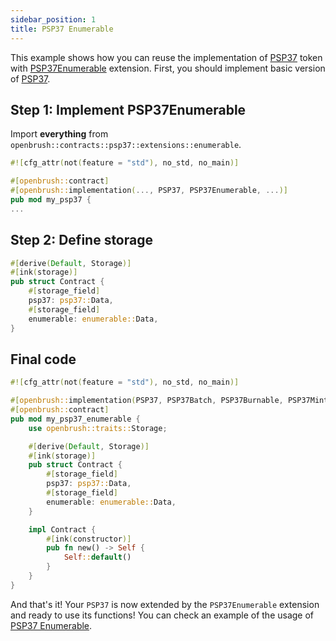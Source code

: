 ```yaml
---
sidebar_position: 1
title: PSP37 Enumerable
---
```


This example shows how you can reuse the implementation of [PSP37](https://github.com/Brushfam/openbrush-contracts/tree/main/contracts/token/psp37) token with [PSP37Enumerable](https://github.com/Brushfam/openbrush-contracts/tree/main/contracts/token/psp37/extensions/enumerable.rs) extension.
First, you should implement basic version of [PSP37](/docs/OpenBrush/smart-contracts/PSP37).

## Step 1: Implement PSP37Enumerable

Import **everything** from `openbrush::contracts::psp37::extensions::enumerable`.

```rust
#![cfg_attr(not(feature = "std"), no_std, no_main)]

#[openbrush::contract]
#[openbrush::implementation(..., PSP37, PSP37Enumerable, ...)]
pub mod my_psp37 {
...
```

## Step 2: Define storage

```rust
#[derive(Default, Storage)]
#[ink(storage)]
pub struct Contract {
    #[storage_field]
    psp37: psp37::Data,
    #[storage_field]
    enumerable: enumerable::Data,
}
```

## Final code

```rust
#![cfg_attr(not(feature = "std"), no_std, no_main)]

#[openbrush::implementation(PSP37, PSP37Batch, PSP37Burnable, PSP37Mintable, PSP37Enumerable)]
#[openbrush::contract]
pub mod my_psp37_enumerable {
    use openbrush::traits::Storage;

    #[derive(Default, Storage)]
    #[ink(storage)]
    pub struct Contract {
        #[storage_field]
        psp37: psp37::Data,
        #[storage_field]
        enumerable: enumerable::Data,
    }

    impl Contract {
        #[ink(constructor)]
        pub fn new() -> Self {
            Self::default()
        }
    }
}
```

And that's it! Your `PSP37` is now extended by the `PSP37Enumerable` extension and ready to use its functions!
You can check an example of the usage of [PSP37 Enumerable](https://github.com/Brushfam/openbrush-contracts/tree/main/examples/psp37_extensions/enumerable).
